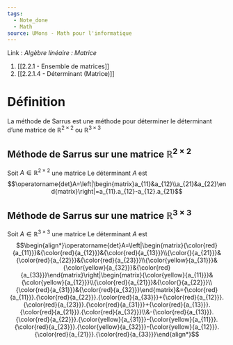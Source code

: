 ```yaml
---
tags:
  - Note_done
  - Math
source: UMons - Math pour l'informatique
---
```


Link :
_Algèbre linéaire : Matrice_ 
1. [[2.2.1 - Ensemble de matrices]]
2. [[2.2.1.4 - Déterminant (Matrice)]]

# Définition
La méthode de Sarrus est une méthode pour déterminer le déterminant d’une matrice de $\mathbb{R}^{2\times 2}$ ou $\mathbb{R}^{3\times 3}$ 

## Méthode de Sarrus sur une matrice $\mathbb{R}^{2\times 2}$ 
Soit $A\in\mathbb{R}^{2\times 2}$ une matrice
Le déterminant $A$ est $$\operatorname{det}A=\left|\begin{matrix}a_{11}&a_{12}\\a_{21}&a_{22}\end{matrix}\right|=a_{11}.a_{12}-a_{12}.a_{21}$$
## Méthode de Sarrus sur une matrice $\mathbb{R}^{3\times 3}$ 
Soit $A\in\mathbb{R}^{3\times 3}$ une matrice
Le déterminant $A$ est $$\begin{align*}\operatorname{det}A=\left|\begin{matrix}{\color{red}{a_{11}}}&{\color{red}{a_{12}}}&{\color{red}{a_{13}}}\\{\color{}{a_{21}}}&{\color{red}{a_{22}}}&{\color{red}{a_{23}}}\\{\color{yellow}{a_{31}}}&{\color{yellow}{a_{32}}}&{\color{red}{a_{33}}}\end{matrix}\right|\begin{matrix}{\color{yellow}{a_{11}}}&{\color{yellow}{a_{12}}}\\{\color{red}{a_{21}}}&{\color{}{a_{22}}}\\{\color{red}{a_{31}}}&{\color{red}{a_{32}}}\end{matrix}&={\color{red}{a_{11}}}.{\color{red}{a_{22}}}.{\color{red}{a_{33}}}+{\color{red}{a_{12}}}.{\color{red}{a_{23}}}.{\color{red}{a_{31}}}+{\color{red}{a_{13}}}.{\color{red}{a_{21}}}.{\color{red}{a_{32}}}\\&-{\color{red}{a_{13}}}.{\color{red}{a_{22}}}.{\color{yellow}{a_{31}}}-{\color{yellow}{a_{11}}}.{\color{red}{a_{23}}}.{\color{yellow}{a_{32}}}-{\color{yellow}{a_{12}}}.{\color{red}{a_{21}}}.{\color{red}{a_{33}}}\end{align*}$$
